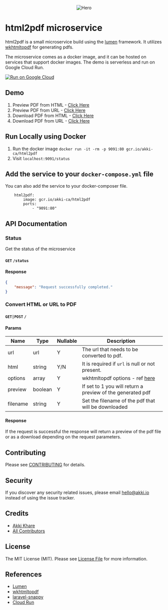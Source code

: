 <p align="center">
    <img src="https://cdn.akki.ca/html2pdf-bg-dim.png" alt="Hero">
</p>

# html2pdf microservice

html2pdf is a small microservice build using the [lumen](https://lumen.laravel.com/) framework. It utilizes [wkhtmltopdf](https://wkhtmltopdf.org/) for generating pdfs.

The microservice comes as a docker image, and it can be hosted on services that support docker images. The demo is serverless and run on Google Cloud Run.

[![Run on Google Cloud](https://deploy.cloud.run/button.svg)](https://deploy.cloud.run/?git_repo=https://github.com/akki-io/html2pdf)

## Demo
1. Preview PDF from HTML - [Click Here](https://html2pdf.akki.ca/?preview=1&html=%3Clink%20href=%22https://cdn.jsdelivr.net/npm/bootstrap@5.1.3/dist/css/bootstrap.min.css%22%20rel=%22stylesheet%22%3E%3Ccenter%3E%3Cimg%20src=%22https://cdn.akki.ca/html2pdf-black.png%22%3E%3Ch1%20class=%22mt-5%22%3EThis%20PDF%20Generated%20using%20html2pdf%3C/h1%3E%3Cp%20class=%22lead%20mt-5%22%3ETo%20learn%20more%20%3Ca%20target=%22_blank%22%20href=%22https://github.com/akki-io/html2pdf%22%3Eclick%20here%3C/a%3E%3C/p%3E%3C/center%3E)
2. Preview PDF from URL - [Click Here](https://html2pdf.akki.ca/?preview=1&url=https://en.wikipedia.org/wiki/Main_Page)
3. Download PDF from HTML - [Click Here](https://html2pdf.akki.ca/?filename=custom-html.pdf&html=%3Clink%20href=%22https://cdn.jsdelivr.net/npm/bootstrap@5.1.3/dist/css/bootstrap.min.css%22%20rel=%22stylesheet%22%3E%3Ccenter%3E%3Cimg%20src=%22https://cdn.akki.ca/html2pdf-black.png%22%3E%3Ch1%20class=%22mt-5%22%3EThis%20PDF%20Generated%20using%20html2pdf%3C/h1%3E%3Cp%20class=%22lead%20mt-5%22%3ETo%20learn%20more%20%3Ca%20target=%22_blank%22%20href=%22https://github.com/akki-io/html2pdf%22%3Eclick%20here%3C/a%3E%3C/p%3E%3C/center%3E)
4. Download PDF from URL - [Click Here](https://html2pdf.akki.ca/?filename=wikipedia.pdf&url=https://en.wikipedia.org/wiki/Main_Page)

## Run Locally using Docker

1. Run the docker image `docker run -it -rm -p 9091:80 gcr.io/akki-ca/html2pdf`
2. Visit `localhost:9091/status`

## Add the service to your `docker-compose.yml` file

You can also add the service to your docker-composer file. 

```shell
    html2pdf:
        image: gcr.io/akki-ca/html2pdf
        ports:
            - "9091:80"
```

## API Documentation

### Status

Get the status of the microservice

#### `GET` `/status`

#### Response

```json
{
    "message": "Request successfully completed."
}
```

### Convert HTML or URL to PDF

#### `GET|POST` `/`

#### Params

| Name | Type | Nullable | Description |
| ----------- | ----------- | ----------- | ----------- |
| url | url | Y | The url that needs to be converted to pdf. |
| html | string | Y/N | It is required if `url` is null or not present. |
| options | array | Y | wkhtmltopdf options - ref [here](https://wkhtmltopdf.org/usage/wkhtmltopdf.txt) |
| preview | boolean | Y | If set to 1 you will return a preview of the generated pdf |
| filename | string | Y | Set the filename of the pdf that will be downloaded |

#### Response

If the request is successful the response will return a preview of the pdf file or as a download depending on the request parameters.

## Contributing

Please see [CONTRIBUTING](CONTRIBUTING.md) for details.

## Security

If you discover any security related issues, please email hello@akki.io instead of using the issue tracker.

## Credits

- [Akki Khare](https://github.com/akki-io)
- [All Contributors](../../contributors)

## License

The MIT License (MIT). Please see [License File](LICENSE.md) for more information.

## References
- [Lumen](https://lumen.laravel.com/)
- [wkhtmltopdf](https://wkhtmltopdf.org/)
- [laravel-snappy](https://github.com/barryvdh/laravel-snappy)
- [Cloud Run](https://cloud.google.com/run)
